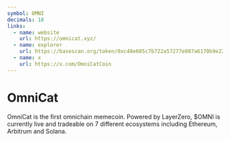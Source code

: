 ```yaml
---
symbol: OMNI
decimals: 18
links:
  - name: website
    url: https://omnicat.xyz/
  - name: explorer
    url: https://basescan.org/token/0xc48e605c7b722a57277e087a6170b9e227e5ac0a
  - name: x
    url: https://x.com/OmniCatCoin
---
```


# OmniCat

OmniCat is the first omnichain memecoin. Powered by LayerZero, $OMNI is currently live and tradeable on 7 different ecosystems including Ethereum, Arbitrum and Solana.
